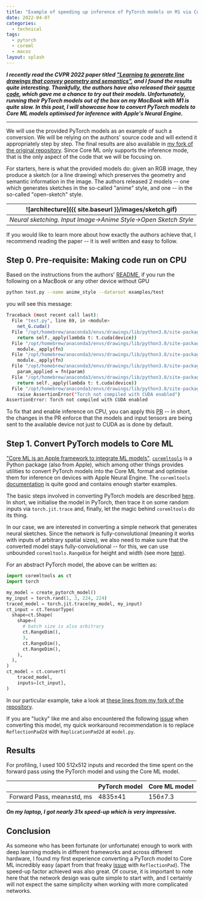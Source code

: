 ```yaml
---
title: "Example of speeding up inference of PyTorch models on M1 via Core ML tools"
date: 2022-04-07
categories:
  - technical
tags:
  - pytorch
  - coreml
  - macos
layout: splash
---
```


***I recently read the CVPR 2022 paper titled ["Learning to generate line drawings that convey geometry and semantics"](https://arxiv.org/abs/2203.12691), and I found the results quite interesting. Thankfully, the authors have also released their [source code](https://github.com/carolineec/informative-drawings), which gave me a chance to try out their models. Unfortunately, running their PyTorch models out of the box on my MacBook with M1 is quite slow. In this post, I will showcase how to convert PyTorch models to Core ML models optimised for inference with Apple's Neural Engine.***

---

We will use the provided PyTorch models as an example of such a conversion.
We will be relying on the authors' source code and will extend it appropriately step by step.
The final results are also available in [my fork of the original repository]( 
https://github.com/DrSleep/informative-drawings).
Since Core ML only supports the inference mode, that is the only aspect of the code that we will be focusing on.

For starters, here is what the provided models do: given an RGB image, they produce a sketch (or a line drawing) 
which preserves the geometry and semantic information in the image. 
The authors released 2 models -- one which generates sketches in the so-called "anime" style,
and one -- in the so-called "open-sketch" style.

| ![architecture]({{ site.baseurl }}/images/sketch.gif) | 
|:--:| 
| *Neural sketching. Input Image->Anime Style->Open Sketch Style* |

If you would like to learn more about how exactly the authors achieve that, I recommend reading the paper --
it is well written and easy to follow.


## Step 0. Pre-requisite: Making code run on CPU

Based on the instructions from the authors' [README](https://github.com/carolineec/informative-drawings#testing), if you run the following on a MacBook or any other device without GPU

```bash
python test.py --name anime_style --dataroot examples/test
````
you will see this message:
```bash
Traceback (most recent call last):
  File "test.py", line 69, in <module>
    net_G.cuda()
  File "/opt/homebrew/anaconda3/envs/drawings/lib/python3.8/site-packages/torch/nn/modules/module.py", line 680, in cuda
    return self._apply(lambda t: t.cuda(device))
  File "/opt/homebrew/anaconda3/envs/drawings/lib/python3.8/site-packages/torch/nn/modules/module.py", line 570, in _apply
    module._apply(fn)
  File "/opt/homebrew/anaconda3/envs/drawings/lib/python3.8/site-packages/torch/nn/modules/module.py", line 570, in _apply
    module._apply(fn)
  File "/opt/homebrew/anaconda3/envs/drawings/lib/python3.8/site-packages/torch/nn/modules/module.py", line 593, in _apply
    param_applied = fn(param)
  File "/opt/homebrew/anaconda3/envs/drawings/lib/python3.8/site-packages/torch/nn/modules/module.py", line 680, in <lambda>
    return self._apply(lambda t: t.cuda(device))
  File "/opt/homebrew/anaconda3/envs/drawings/lib/python3.8/site-packages/torch/cuda/__init__.py", line 208, in _lazy_init
    raise AssertionError("Torch not compiled with CUDA enabled")
AssertionError: Torch not compiled with CUDA enabled
```

To fix that and enable inference on CPU, you can apply this [PR](https://github.com/carolineec/informative-drawings/pull/7) -- in short, the changes in the PR enforce that the models and input tensors are being sent to the available device not just to CUDA as is done by default.

## Step 1. Convert PyTorch models to Core ML

["Core ML is an Apple framework to integrate ML models"](https://developer.apple.com/documentation/coreml). [`coremltools`](https://github.com/apple/coremltools) is a Python package (also from Apple), which among other things provides utilities to convert PyTorch models into the Core ML format and optimise them for inference on devices with Apple Neural Engine. The `coremltools` [documentation](https://coremltools.readme.io/docs) is quite good and contains enough starter examples.

The basic steps involved in converting PyTorch models are described [here](https://coremltools.readme.io/docs/pytorch-conversion). In short, we initialise the model in PyTorch, then trace it on some random inputs via `torch.jit.trace` and, finally, let the magic behind `coremltools` do its thing.

In our case, we are interested in converting a simple network that generates neural sketches.
Since the network is fully-convolutional (meaning it works with inputs of arbitrary spatial sizes),
we also need to make sure that the converted model stays fully-convolutional -- for this, we can use unbounded `coremltools.RangeDim` for height and width (see more [here](https://coremltools.readme.io/docs/flexible-inputs#enable-unbounded-ranges)).

For an abstract PyTorch model, the above can be written as:

```python
import coremltools as ct
import torch

my_model = create_pytorch_model()
my_input = torch.rand(1, 3, 224, 224) 
traced_model = torch.jit.trace(my_model, my_input)
ct_input = ct.TensorType(
  shape=ct.Shape(
    shape=(
      # batch size is also arbitrary
      ct.RangeDim(),
      3,
      ct.RangeDim(),
      ct.RangeDim(),
    ),
  ),
)
ct_model = ct.convert(
    traced_model,
    inputs=[ct_input],
)
```

In our particular example, take a look at [these lines from my fork of the repository](https://github.com/DrSleep/informative-drawings/blob/main/test.py#L50-L68).

If you are "lucky" like me and also encountered the following [issue](https://github.com/apple/coremltools/issues/1438)
when converting this model, my quick workaround recommendation is to replace `ReflectionPad2d` with `ReplicationPad2d` at `model.py`.


## Results

For profiling, I used 100 512x512 inputs and recorded the time spent on the forward pass using the PyTorch model and using the Core ML model.

|   | PyTorch model | Core ML model |
| ------------- | ------------- | ------------- |
| Forward Pass, mean±std, ms | 4835±41 | 156±7.3  |

***On my laptop, I got nearly 31x speed-up which is very impressive.***

## Conclusion

As someone who has been fortunate (or unfortunate) enough to work with deep learning models in different frameworks and across different hardware, 
I found my first experience converting a PyTorch model to Core ML incredibly easy (apart from that freaky [issue](https://github.com/apple/coremltools/issues/1438) with `ReflectionPad`). 
The speed-up factor achieved was also great. Of course, it is important to note here that the network design was quite simple to start with, and I certainly will not expect the same simplicity
when working with more complicated networks.